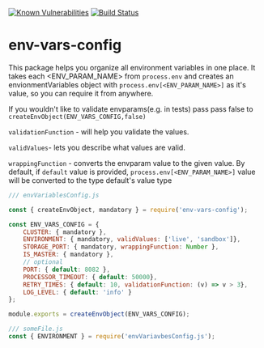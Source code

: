 [![Known Vulnerabilities](https://snyk.io/test/github/yuriabaev/env-vars-config/badge.svg?targetFile=package.json)](https://snyk.io/test/github/yuriabaev/env-vars-config?targetFile=package.json)
[![Build Status](https://travis-ci.com/yuriabaev/env-vars-config.svg?branch=master)](https://travis-ci.com/yuriabaev/env-vars-config)
# env-vars-config
This package helps you organize all environment variables in one place.
It takes each <ENV_PARAM_NAME> from `process.env` and creates an envionmentVariables object with `process.env[<ENV_PARAM_NAME>]`
as it's value, so you can require it from anywhere.

If you wouldn't like to validate envparams(e.g. in tests) pass pass false to 
```createEnvObject(ENV_VARS_CONFIG,false)```

`validationFunction` - will help you validate the values.

`validValues`- lets you describe what values are valid. 

`wrappingFunction` - converts the envparam value to the given value. By default,
if `default` value is provided, `process.env[<ENV_PARAM_NAME>]` value will be converted to the type default's value type


```javascript
/// envVariablesConfig.js

const { createEnvObject, mandatory } = require('env-vars-config');

const ENV_VARS_CONFIG = {
    CLUSTER: { mandatory },
    ENVIRONMENT: { mandatory, validValues: ['live', 'sandbox']},
    STORAGE_PORT: { mandatory, wrappingFunction: Number },
    IS_MASTER: { mandatory },
    // optional
    PORT: { default: 8082 },
    PROCESSOR_TIMEOUT: { default: 50000},
    RETRY_TIMES: { default: 10, validationFunction: (v) => v > 3},
    LOG_LEVEL: { default: 'info' }
};

module.exports = createEnvObject(ENV_VARS_CONFIG);
```

```javascript
/// someFile.js
const { ENVIRONMENT } = require('envVariavbesConfig.js');
```
